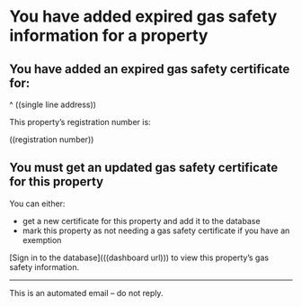 # You have added expired gas safety information for a property
## You have added an expired gas safety certificate for:
^ ((single line address))

This property’s registration number is:

((registration number))

## You must get an updated gas safety certificate for this property

You can either:

* get a new certificate for this property and add it to the database
* mark this property as not needing a gas safety certificate if you have an exemption

[Sign in to the database](((dashboard url))) to view this property’s gas safety information.

---
This is an automated email – do not reply.